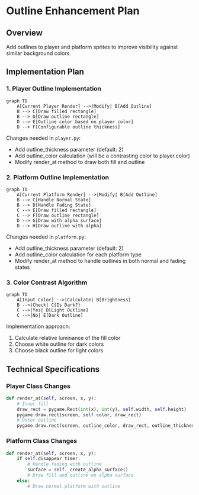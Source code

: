 # Outline Enhancement Plan

## Overview
Add outlines to player and platform sprites to improve visibility against similar background colors.

## Implementation Plan

### 1. Player Outline Implementation
```mermaid
graph TD
    A[Current Player Render] -->|Modify| B[Add Outline]
    B --> C[Draw filled rectangle]
    B --> D[Draw outline rectangle]
    D --> E[Outline color based on player color]
    D --> F[Configurable outline thickness]
```

Changes needed in `player.py`:
- Add outline_thickness parameter (default: 2)
- Add outline_color calculation (will be a contrasting color to player.color)
- Modify render_at method to draw both fill and outline

### 2. Platform Outline Implementation
```mermaid
graph TD
    A[Current Platform Render] -->|Modify| B[Add Outline]
    B --> C[Handle Normal State]
    B --> D[Handle Fading State]
    C --> E[Draw filled rectangle]
    C --> F[Draw outline rectangle]
    D --> G[Draw with alpha surface]
    D --> H[Draw outline with alpha]
```

Changes needed in `platform.py`:
- Add outline_thickness parameter (default: 2)
- Add outline_color calculation for each platform type
- Modify render_at method to handle outlines in both normal and fading states

### 3. Color Contrast Algorithm
```mermaid
graph TD
    A[Input Color] -->|Calculate| B[Brightness]
    B -->|Check| C{Is Dark?}
    C -->|Yes| D[Light Outline]
    C -->|No| E[Dark Outline]
```

Implementation approach:
1. Calculate relative luminance of the fill color
2. Choose white outline for dark colors
3. Choose black outline for light colors

## Technical Specifications

### Player Class Changes
```python
def render_at(self, screen, x, y):
    # Inner fill
    draw_rect = pygame.Rect(int(x), int(y), self.width, self.height)
    pygame.draw.rect(screen, self.color, draw_rect)
    # Outer outline
    pygame.draw.rect(screen, outline_color, draw_rect, outline_thickness)
```

### Platform Class Changes
```python
def render_at(self, screen, x, y):
    if self.disappear_timer:
        # Handle fading with outline
        surface = self._create_alpha_surface()
        # Draw fill and outline on alpha surface
    else:
        # Draw normal platform with outline
